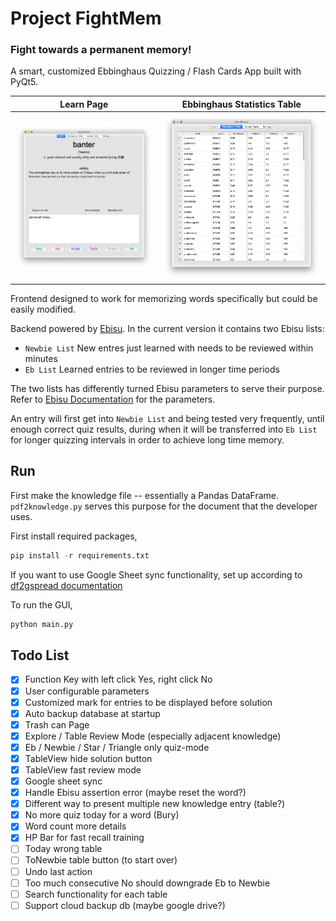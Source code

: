 # Project FightMem
### Fight towards a permanent memory!
A smart, customized Ebbinghaus Quizzing / Flash Cards App built with PyQt5.

Learn Page            |  Ebbinghaus Statistics Table
:-------------------------:|:-------------------------:
![](screenshots/main.png)  |  ![](screenshots/table.png)

Frontend designed to work for memorizing words specifically but could be easily modified.

Backend powered by [Ebisu](https://github.com/fasiha/ebisu "Ebisu"). In the current version it contains two Ebisu lists:
- `Newbie List` New entres just learned with needs to be reviewed within minutes
- `Eb List` Learned entries to be reviewed in longer time periods

The two lists has differently turned Ebisu parameters to serve their purpose. Refer to [Ebisu Documentation](https://github.com/fasiha/ebisu#choice-of-initial-model-parameters "Ebisu Documentation") for the parameters. 

An entry will first get into `Newbie List` and being tested very frequently, until enough correct quiz results, during when it will be transferred into `Eb List` for longer quizzing intervals in order to achieve long time memory.

## Run
First make the knowledge file -- essentially a Pandas DataFrame. `pdf2knowledge.py` serves this purpose for the document that the developer uses.


First install required packages,
```python
pip install -r requirements.txt
```

If you want to use Google Sheet sync functionality, set up according to [df2gspread documentation](https://df2gspread.readthedocs.io/en/latest/overview.html#access-credentials)

To run the GUI,
```python
python main.py
```

## Todo List
- [x] Function Key with left click Yes, right click No
- [x] User configurable parameters
- [x] Customized mark for entries to be displayed before solution
- [x] Auto backup database at startup
- [x] Trash can Page
- [x] Explore / Table Review Mode (especially adjacent knowledge)
- [x] Eb / Newbie / Star / Triangle only quiz-mode
- [x] TableView hide solution button
- [x] TableView fast review mode
- [x] Google sheet sync
- [x] Handle Ebisu assertion error (maybe reset the word?)
- [x] Different way to present multiple new knowledge entry (table?)
- [x] No more quiz today for a word (Bury)
- [x] Word count more details
- [x] HP Bar for fast recall training
- [ ] Today wrong table
- [ ] ToNewbie table button (to start over)
- [ ] Undo last action
- [ ] Too much consecutive No should downgrade Eb to Newbie
- [ ] Search functionality for each table
- [ ] Support cloud backup db (maybe google drive?)